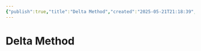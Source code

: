 ```yaml
---
{"publish":true,"title":"Delta Method","created":"2025-05-21T21:18:39","modified":"2025-05-21T21:18:40","cssclasses":"","state":"[[%wip]]","sup":null,"aliases":null,"type":"note"}
---
```



# Delta Method
